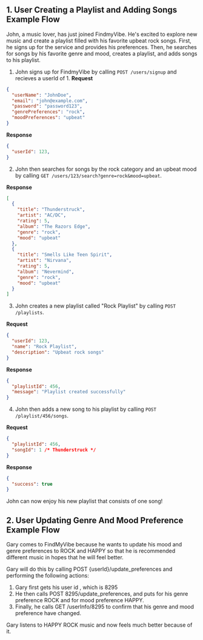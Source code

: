 ## 1. User Creating a Playlist and Adding Songs Example Flow

John, a music lover, has just joined FindmyVibe. He's excited to explore new music and create a playlist filled with his favorite upbeat rock songs. First, he signs up for the service and provides his preferences. Then, he searches for songs by his favorite genre and mood, creates a playlist, and adds songs to his playlist.

1. John signs up for FindmyVibe by calling `POST /users/signup` and recieves a userId of 1.
**Request**
```json
{
  "userName": "JohnDoe",
  "email": "john@example.com",
  "password": "password123",
  "genrePreferences": "rock",
  "moodPreferences": "upbeat"
}
```
**Response**
```json
{
  "userId": 123,
}
```

2. John then searches for songs by the rock category and an upbeat mood by calling `GET /users/123/search?genre=rock&mood=upbeat`.

**Response**
```json
[
  {
    "title": "Thunderstruck",
    "artist": "AC/DC",
    "rating": 5,
    "album": "The Razors Edge",
    "genre": "rock",
    "mood": "upbeat"
  },
  {
    "title": "Smells Like Teen Spirit",
    "artist": "Nirvana",
    "rating": 5,
    "album": "Nevermind",
    "genre": "rock",
    "mood": "upbeat"
  }
]
```

3. John creates a new playlist called "Rock Playlist" by calling `POST /playlists`.

**Request**
```json
{
  "userId": 123,
  "name": "Rock Playlist",
  "description": "Upbeat rock songs"
}
```

**Response**
```json
{
  "playlistId": 456,
  "message": "Playlist created successfully"
}
```
4. John then adds a new song to his playlist by calling `POST /playlist/456/songs`.

**Request**
```json
{
  "playlistId": 456,
  "songId": 1 /* Thunderstruck */
}
```

**Response**
```json
{
  "success": true
}
```
John can now enjoy his new playlist that consists of one song!

## 2. User Updating Genre And Mood Preference Example Flow

Gary comes to FindMyVibe because he wants to update his mood and genre preferences to ROCK and HAPPY so that he is recommended different music in hopes that he will feel better. 

Gary will do this by calling POST {userId}/update_preferences and performing the following actions:

1. Gary first gets his user id , which is 8295  
2. He then calls POST 8295/update_preferences, and puts for his genre preference ROCK and for mood preference HAPPY.
3. Finally, he calls GET /userInfo/8295 to confirm that his genre and mood preference have changed.

Gary listens to HAPPY ROCK music and now feels much better because of it. 
